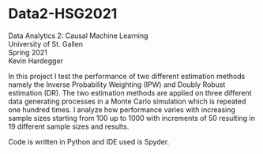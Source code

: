 # Data2-HSG2021
Data Analytics 2: Causal Machine Learning  
University of St. Gallen  
Spring 2021  
Kevin Hardegger

In this project I test the performance of two different estimation methods namely the Inverse Probability Weighting (IPW) and Doubly Robust estimation (DR). The two estimation methods are applied on three different data generating processes in a Monte Carlo simulation which is repeated one hundred times. I analyze how performance varies with increasing sample sizes starting from 100 up to 1000 with increments of 50 resulting in 19 different sample sizes and results. 

Code is written in Python and IDE used is Spyder.
